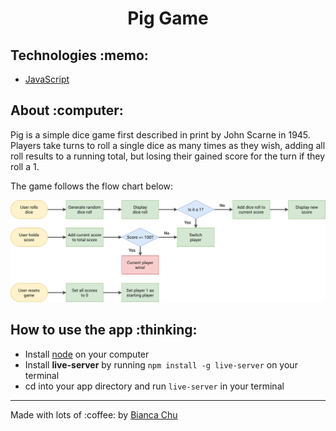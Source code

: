 <h1 align="center">Pig Game</h1>

<h2 tabindex="-1" dir="auto">Technologies :memo:</h2>
<p>
<ul dir="auto">
<li><a href="https://developer.mozilla.org/en-US/docs/Web/JavaScript" rel="nofollow" target="_blank">JavaScript</a></li>
</ul>
</p>

<h2 tabindex="-1" dir="auto">About :computer:</h2>
<p>
Pig is a simple dice game first described in print by John Scarne in 1945. Players take turns to roll a single dice as many times as they wish, adding all roll results to a running total, but losing their gained score for the turn if they roll a 1.
  
  The game follows the flow chart below:
  
  ![Pig Game Flow chart](https://github.com/biancawkc/pig-game/blob/main/pig-game-flowchart.png)
</p>

<h2 tabindex="-1" dir="auto">How to use the app :thinking:</h2>
<ul dir="auto">
<li>Install <a href="https://nodejs.org/en" rel="nofollow">node</a> on your computer</li>
  <li>Install <b>live-server</b> by running <code>npm install -g live-server</code> on your terminal</li>
<li>cd into your app directory and run <code>live-server</code> in your terminal</li>
</ul>
<hr>
<p dir="auto">Made with lots of :coffee: by <a href="https://www.linkedin.com/in/bianca-chu/" rel="nofollow" target="_blank">Bianca Chu</a>
